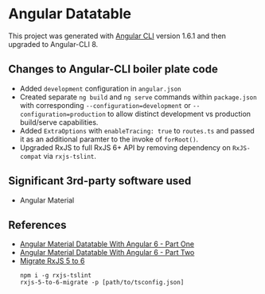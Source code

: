 # Angular Datatable

This project was generated with [Angular CLI](https://github.com/angular/angular-cli) version 1.6.1 and then upgraded to Angular-CLI 8.
## Changes to Angular-CLI boiler plate code
* Added `development` configuration in `angular.json`
* Created separate `ng build` and `ng serve` commands within `package.json` with corresponding `--configuration=development` or `--configuration=production` to allow distinct development vs production build/serve capabilities.
* Added `ExtraOptions` with `enableTracing: true` to `routes.ts` and passed it as an additional paramter to the invoke of `forRoot()`.
* Upgraded RxJS to full RxJS 6+ API by removing dependency on `RxJS-compat` via `rxjs-tslint`.
## Significant 3rd-party software used
* Angular Material

## References
* [Angular Material Datatable With Angular 6 - Part One](https://www.c-sharpcorner.com/article/datatable-with-angular-5/)
* [Angular Material Datatable With Angular 6 - Part Two](https://www.c-sharpcorner.com/article/datatable-with-angular-5-part-2/)
* [Migrate RxJS 5 to 6](https://github.com/ReactiveX/rxjs/blob/master/docs_app/content/guide/v6/migration.md)
  ```
  npm i -g rxjs-tslint
  rxjs-5-to-6-migrate -p [path/to/tsconfig.json]
  ```
